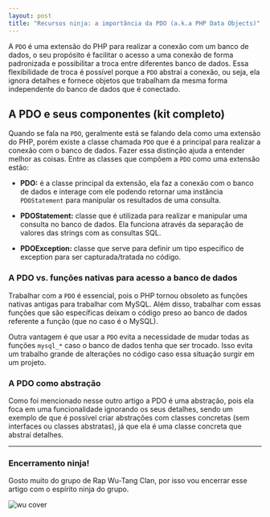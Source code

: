 ```yaml
---
layout: post
title: "Recursos ninja: a importância da PDO (a.k.a PHP Data Objects)"
---
```


A ```PDO``` é uma extensão do PHP para realizar a conexão com um banco de dados, o seu propósito é facilitar o acesso a uma conexão de forma padronizada e possibilitar a troca entre diferentes banco de dados. Essa flexibilidade de troca é possível porque a ```PDO``` abstraí a conexão, ou seja, ela ignora detalhes e fornece objetos que trabalham da mesma forma independente do banco de dados que é conectado.

## A PDO e seus componentes (kit completo)

Quando se fala na ```PDO```, geralmente está se falando dela como uma extensão do PHP, porém existe a classe chamada ```PDO``` que é a principal para realizar a conexão com o banco de dados. Fazer essa distinção ajuda a entender melhor as coisas. Entre as classes que compõem a ```PDO``` como uma extensão estão:

* **PDO:** é a classe principal da extensão, ela faz a conexão com o banco de dados e interage com ele podendo retornar uma instância ```PDOStatement``` para manipular os resultados de uma consulta.

* **PDOStatement:** classe que é utilizada para realizar e manipular uma consulta no banco de dados. Ela funciona através da separação de valores das strings com as consultas SQL.

* **PDOException:** classe que serve para definir um tipo específico de exception para ser capturada/tratada no código.

### A PDO vs. funções nativas para acesso a banco de dados

Trabalhar com a ```PDO``` é essencial, pois o PHP tornou obsoleto as funções nativas antigas para trabalhar com MySQL. Além disso, trabalhar com essas funções que são específicas deixam o código preso ao banco de dados referente a função (que no caso é o MySQL).

Outra vantagem é que usar a ```PDO``` evita a necessidade de mudar todas as funções ```mysql_*``` caso o banco de dados tenha que ser trocado. Isso evita um trabalho grande de alterações no código caso essa situação surgir em um projeto.

### A PDO como abstração

Como foi mencionado nesse outro artigo a PDO é uma abstração, pois ela foca em uma funcionalidade ignorando os seus detalhes, sendo um exemplo de que é possível criar abstrações com classes concretas (sem interfaces ou classes abstratas), já que ela é uma classe concreta que abstraí detalhes.

*** 

### Encerramento ninja!

Gosto muito do grupo de Rap Wu-Tang Clan, por isso vou encerrar esse artigo com o espírito ninja do grupo.

![wu cover](https://i.scdn.co/image/ab67616d0000b273340e53225fb2b3886a57ba91)